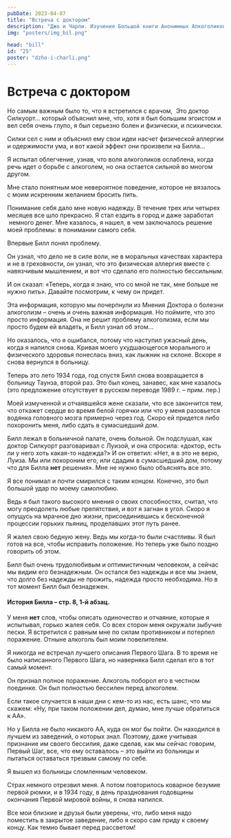 ```yaml
---
pubDate: 2023-04-07
title: "Встреча с доктором"
description: "Джо и Чарли. Изучение Большой книги Анонимных Алкоголиков. (024)"
img: "posters/img_bil.png"

head: "bill"
id: "25"
poster: "dzho-i-charli.png"
---
```


# Встреча с доктором

Но самым важным было то, что я встретился с врачом,  Это доктор Силкуорт…
который объяснил мне, что, хотя я был большим эгоистом и вел себя очень глупо, я был серьезно болен и физически, и психически.

Силки сел с ним и объяснил ему свои идеи насчет физической аллергии и одержимости ума, и вот какой эффект они произвели на Билла…

Я испытал облегчение, узнав, что воля алкоголиков ослаблена, когда речь идет о борьбе с алкоголем, но она остается сильной во многом другом.

Мне стало понятным мое невероятное поведение, которое не вязалось с моим искренним желанием бросить пить.

Понимание себя дало мне новую надежду. В течение трех или четырех месяцев все шло прекрасно. Я стал ездить в город и даже заработал  немного денег. Мне казалось, я нашел, в чем заключалось решение моей проблемы: в понимании самого себя.

Впервые Билл понял проблему.

Он узнал, что дело не в силе воли, не в моральных качествах характера и не в греховности, он узнал, что это физическая аллергия вместе с навязчивым мышлением, и вот что сделало его полностью бессильным.

И он сказал: «Теперь, когда я знаю, что со мной не так, мне больше не нужно пить». Давайте посмотрим, к чему он придет.

Эта информация, которую мы почерпнули из Мнения Доктора о болезни алкоголизм – очень и очень важная информация. Но поймите, что это просто информация. Она не решит проблему алкоголизма, если мы просто будем ей владеть, и Билл узнал об этом…

Но оказалось, что я ошибался, потому что наступил ужасный день, когда я напился снова. Кривая моего ухудшающегося морального и физического здоровья понеслась вниз, как лыжник на склоне. Вскоре я снова вернулся в больницу.

Теперь это лето 1934 года, год спустя Билл снова возвращается в больницу Таунза, второй раз.
Это был конец, занавес, как мне казалось (это предложение отсутствует в русском переводе 1989 г. – прим. пер.)

Моей измученной и отчаявшейся жене сказали, что все закончится тем, что откажет сердце во время белой горячки или что у меня разовьется водянка головного мозга примерно через год. Скоро ей придется либо похоронить меня, либо сдать в сумасшедший дом.

Билл лежал в больничной палате, очень больной. Он подслушал, как доктор Силкуорт разговаривал с Луизой, и она спросила: «доктор, есть ли у него хоть какая-то надежда?» И он ответил: «Нет, я в это не верю, Луиза. Мы или похороним его, или сдадим в сумасшедший дом, потому что для Билла **нет** решения».
Мне не нужно было объяснять все это.

Я все понимал и почти смирился с таким концом. Конечно, это был большой удар по моему самолюбию.

Ведь я был такого высокого мнения о своих способностях, считал, что могу преодолеть любые препятствия, и вот я загнан в угол. Скоро я опущусь на мрачное дно жизни, присоединившись к бесконечной процессии горьких пьяниц, проделавших этот путь ранее.

Я жалел свою бедную жену. Ведь мы когда-то были счастливы. Я был готов на все, чтобы исправить положение. Но теперь уже было поздно говорить об этом.

Билл был очень трудолюбивым и оптимистичным человеком, а сейчас мы видим его безнадежным. Он остался без надежды и все мы знаем, что долго без надежды не прожить, надежда просто необходима. Но в тот момент Билл был безнадежен.

#### История Билла – стр. 8, 1-й абзац.

У меня **нет** слов, чтобы описать одиночество и отчаяние, которые я испытывал, горько жалея себя. Со всех сторон меня окружали зыбучие пески. Я встретился с равным мне по силам противником и потерпел поражение. Отныне алкоголь был моим повелителем.

Я никогда не встречал лучшего описания Первого Шага. В то время не было написанного Первого Шага, но наверняка Билл сделал его в тот самый момент.

Он признал полное поражение. Алкоголь поборол его в честном поединке. Он был полностью бессилен перед алкоголем.

Если такое случается в наши дни с кем-то из нас, есть шанс, что мы скажем: «Ну, при таком положении дел, думаю, мне лучше обратиться к АА».

Но у Билла не было никакого АА, куда он мог бы пойти. Он находился в лучшем из заведений, о которых знал. Поэтому, даже учитывая признание им своего бессилия, даже сделав, как мы сейчас говорим, Первый Шаг, все, что ему оставалось – это выйти из больницы и пытаться оставаться трезвым самому по себе.

Я вышел из больницы сломленным человеком.

Страх немного отрезвил меня. А потом повторилось коварное безумие первой рюмки, и в 1934 году, в день празднования годовщины окончания Первой мировой войны, я снова напился.

Все мои близкие и друзья были уверены, что, либо меня надо поместить в закрытое заведение, либо я скоро сам приду к своему концу. Как темно бывает перед рассветом!
